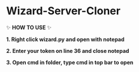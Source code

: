 # Wizard-Server-Cloner

✨ **__HOW TO USE__** ✨

**1. Right click wizard.py and open with notepad**


**2. Enter your token on line 36 and close notepad**


**3. Open cmd in folder, type cmd in top bar to open**
